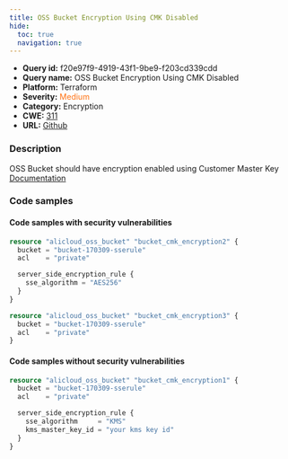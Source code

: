 ```yaml
---
title: OSS Bucket Encryption Using CMK Disabled
hide:
  toc: true
  navigation: true
---
```


<style>
  .highlight .hll {
    background-color: #ff171742;
  }
  .md-content {
    max-width: 1100px;
    margin: 0 auto;
  }
</style>

-   **Query id:** f20e97f9-4919-43f1-9be9-f203cd339cdd
-   **Query name:** OSS Bucket Encryption Using CMK Disabled
-   **Platform:** Terraform
-   **Severity:** <span style="color:#ff7213">Medium</span>
-   **Category:** Encryption
-   **CWE:** <a href="https://cwe.mitre.org/data/definitions/311.html" onclick="newWindowOpenerSafe(event, 'https://cwe.mitre.org/data/definitions/311.html')">311</a>
-   **URL:** [Github](https://github.com/Checkmarx/kics/tree/master/assets/queries/terraform/alicloud/oss_bucket_cmk_encryption_disabled)

### Description
OSS Bucket should have encryption enabled using Customer Master Key<br>
[Documentation](https://registry.terraform.io/providers/aliyun/alicloud/latest/docs/resources/oss_bucket#server_side_encryption_rule)

### Code samples
#### Code samples with security vulnerabilities
```tf title="Positive test num. 1 - tf file" hl_lines="5"
resource "alicloud_oss_bucket" "bucket_cmk_encryption2" {
  bucket = "bucket-170309-sserule"
  acl    = "private"

  server_side_encryption_rule {
    sse_algorithm = "AES256"
  }
}

```
```tf title="Positive test num. 2 - tf file" hl_lines="1"
resource "alicloud_oss_bucket" "bucket_cmk_encryption3" {
  bucket = "bucket-170309-sserule"
  acl    = "private"
}

```


#### Code samples without security vulnerabilities
```tf title="Negative test num. 1 - tf file"
resource "alicloud_oss_bucket" "bucket_cmk_encryption1" {
  bucket = "bucket-170309-sserule"
  acl    = "private"

  server_side_encryption_rule {
    sse_algorithm     = "KMS"
    kms_master_key_id = "your kms key id"
  }
}

```

